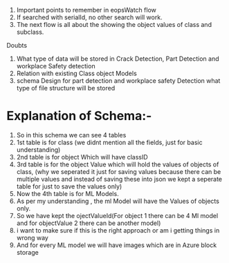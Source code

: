 1. Important points to remember in eopsWatch flow
2. If searched with serialId, no other search will work.
3. The next flow is all about the showing the object values of class and subclass.

Doubts

1. What type of data will be stored in Crack Detection, Part Detection and workplace Safety detection
2. Relation with existing Class object Models
3. schema Design for part detection and workplace safety Detection what type of file structure will be stored




# Explanation of Schema:-

1. So in this schema we can see 4 tables
2. 1st table is for class (we didnt mention all the fields, just for basic understanding)
3. 2nd table is for object Which will have classID 
4. 3rd table is for the object Value which will hold the values of objects of class, (why we seperated it just for saving values because there can be multiple values and instead of saving these into json we kept a seperate table for just to save the values only)
5. Now the 4th table is for ML Models.
6. As per my understanding , the ml Model will have the Values of objects only.
7. So we have kept the ojectValueId(For object 1 there can be 4 Ml model and for objectValue 2 there can be another model)
8. i want to make sure if this is the right approach or am i getting things in wrong way
9. And for every ML model we will have images which are in Azure block storage


